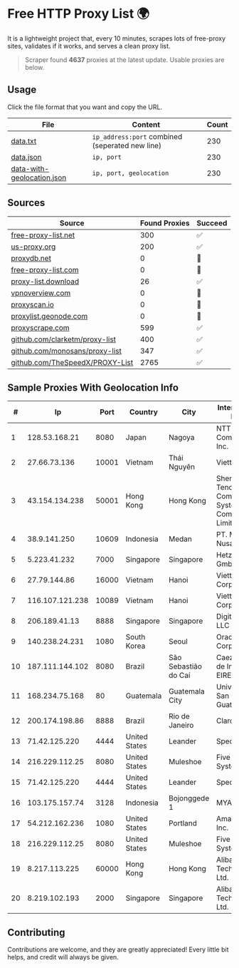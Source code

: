 
# Free HTTP Proxy List 🌍

It is a lightweight project that, every 10 minutes, scrapes lots of free-proxy sites, validates if it works, and serves a clean proxy list.


> Scraper found **4637** proxies at the latest update. Usable proxies are below.

## Usage

Click the file format that you want and copy the URL.


|File|Content|Count|
|----|-------|-----|
|[data.txt](https://raw.githubusercontent.com/themiralay/Proxy-List-World/master/data.txt)|`ip_address:port` combined (seperated new line)|230|
|[data.json](https://raw.githubusercontent.com/themiralay/Proxy-List-World/master/data.json)|`ip, port`|230|
|[data-with-geolocation.json](https://raw.githubusercontent.com/themiralay/Proxy-List-World/master/data-with-geolocation.json)|`ip, port, geolocation`|230|

## Sources

|Source|Found Proxies|Succeed|
|------|-------------|-------|
|[free-proxy-list.net](https://free-proxy-list.net)|300|✅|
|[us-proxy.org](https://www.us-proxy.org)|200|✅|
|[proxydb.net](http://proxydb.net)|0|🚫|
|[free-proxy-list.com](https://free-proxy-list.com/?page=&port=&type%5B%5D=http&type%5B%5D=https&up_time=0&search=Search)|0|🚫|
|[proxy-list.download](https://www.proxy-list.download/HTTP)|26|✅|
|[vpnoverview.com](https://vpnoverview.com/privacy/anonymous-browsing/free-proxy-servers)|0|🚫|
|[proxyscan.io](https://www.proxyscan.io)|0|🚫|
|[proxylist.geonode.com](https://proxylist.geonode.com/api/proxy-list?limit=300&page=1&sort_by=lastChecked&sort_type=desc&protocols=http,https)|0|🚫|
|[proxyscrape.com](https://api.proxyscrape.com/v2/?request=displayproxies&protocol=http&timeout=10000&country=all&ssl=all&anonymity=all)|599|✅|
|[github.com/clarketm/proxy-list](https://raw.githubusercontent.com/clarketm/proxy-list/master/proxy-list-raw.txt)|400|✅|
|[github.com/monosans/proxy-list](https://raw.githubusercontent.com/monosans/proxy-list/main/proxies/http.txt)|347|✅|
|[github.com/TheSpeedX/PROXY-List](https://raw.githubusercontent.com/TheSpeedX/PROXY-List/master/http.txt)|2765|✅|


## Sample Proxies With Geolocation Info

|#|Ip|Port|Country|City|Internet Service Provider|
|-|--|----|-------|----|-------------------------|
|1|128.53.168.21|8080|Japan|Nagoya|NTT PC Communications, Inc.|
|2|27.66.73.136|10001|Vietnam|Thái Nguyên|Viettel Group|
|3|43.154.134.238|50001|Hong Kong|Hong Kong|Shenzhen Tencent Computer Systems Company Limited|
|4|38.9.141.250|10609|Indonesia|Medan|PT. Media Antar Nusa|
|5|5.223.41.232|7000|Singapore|Singapore|Hetzner Online GmbH|
|6|27.79.144.86|16000|Vietnam|Hanoi|Viettel Corporation|
|7|116.107.121.238|10089|Vietnam|Hanoi|Viettel Corporation|
|8|206.189.41.13|8888|Singapore|Singapore|DigitalOcean, LLC|
|9|140.238.24.231|1080|South Korea|Seoul|Oracle Corporation|
|10|187.111.144.102|8080|Brazil|São Sebastião do Caí|Caezar Provedor de Internet EIRELI|
|11|168.234.75.168|80|Guatemala|Guatemala City|Universidad de San Carlos de Guatemala|
|12|200.174.198.86|8888|Brazil|Rio de Janeiro|Claro S.A|
|13|71.42.125.220|4444|United States|Leander|Spectrum|
|14|216.229.112.25|8080|United States|Muleshoe|Five Area Systems, LLC|
|15|71.42.125.220|4444|United States|Leander|Spectrum|
|16|103.175.157.74|3128|Indonesia|Bojonggede 1|MYARSYILA|
|17|54.212.162.236|1080|United States|Portland|Amazon.com, Inc.|
|18|216.229.112.25|8080|United States|Muleshoe|Five Area Systems, LLC|
|19|8.217.113.225|60000|Hong Kong|Hong Kong|Alibaba (US) Technology Co., Ltd.|
|20|8.219.102.193|2000|Singapore|Singapore|Alibaba (US) Technology Co., Ltd.|



## Contributing

Contributions are welcome, and they are greatly appreciated! Every
little bit helps, and credit will always be given.

